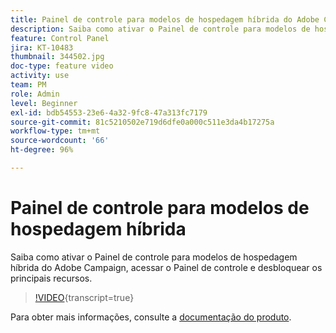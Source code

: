 ```yaml
---
title: Painel de controle para modelos de hospedagem híbrida do Adobe Campaign
description: Saiba como ativar o Painel de controle para modelos de hospedagem híbrida, acessar o Painel de controle e desbloquear os principais recursos.
feature: Control Panel
jira: KT-10483
thumbnail: 344502.jpg
doc-type: feature video
activity: use
team: PM
role: Admin
level: Beginner
exl-id: bdb54553-23e6-4a32-9fc8-47a313fc7179
source-git-commit: 81c5210502e719d6dfe0a000c511e3da4b17275a
workflow-type: tm+mt
source-wordcount: '66'
ht-degree: 96%

---
```


# Painel de controle para modelos de hospedagem híbrida

Saiba como ativar o Painel de controle para modelos de hospedagem híbrida do Adobe Campaign, acessar o Painel de controle e desbloquear os principais recursos.

>[!VIDEO](https://video.tv.adobe.com/v/344502?learn=on){transcript=true}

Para obter mais informações, consulte a [documentação do produto](https://experienceleague.adobe.com/docs/control-panel/using/performance-monitoring/external-accounts.html?lang=pt-BR).
